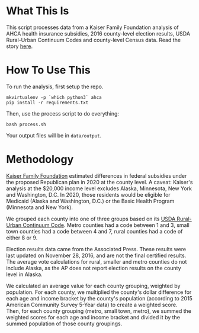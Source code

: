 # What This Is

This script processes data from a Kaiser Family Foundation analysis of AHCA health insurance subsidies, 2016 county-level election results, USDA Rural-Urban Continuum Codes and county-level Census data. Read the story [here](http://www.npr.org/2017/03/22/520317690/health-care-plan-championed-by-trump-hurts-counties-that-voted-for-him). 

# How To Use This

To run the analysis, first setup the repo.

```
mkvirtualenv -p `which python3` ahca
pip install -r requirements.txt
```

Then, use the process script to do everything:

```
bash process.sh
```

Your output files will be in `data/output`.

# Methodology

[Kaiser Family Foundation](http://kff.org/interactive/tax-credits-under-the-affordable-care-act-vs-replacement-proposal-interactive-map/) estimated differences in federal subsidies under the proposed Republican plan in 2020 at the county level. A caveat: Kaiser's analysis at the $20,000 income level excludes Alaska, Minnesota, New York and Washington, D.C. In 2020, those residents would be eligible for Medicaid (Alaska and Washington, D.C.) or the Basic Health Program (Minnesota and New York).

We grouped each county into one of three groups based on its [USDA Rural-Urban Continuum Code](https://www.ers.usda.gov/data-products/rural-urban-continuum-codes/). Metro counties had a code between 1 and 3, small town counties had a code between 4 and 7, rural counties had a code of either 8 or 9.

Election results data came from the Associated Press. These results were last updated on November 28, 2016, and are not the final certified results. The average vote calculations for rural, smaller and metro counties do not include Alaska, as the AP does not report election results on the county level in Alaska.

We calculated an average value for each county grouping, weighted by population. For each county, we multiplied the county's dollar difference for each age and income bracket by the county's population (according to 2015 American Community Survey 5-Year data) to create a weighted score. Then, for each county grouping (metro, small town, metro), we summed the weighted scores for each age and income bracket and divided it by the summed population of those county groupings.

